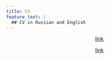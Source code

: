 ```yaml
---
title: CV
feature_text: |
  ## CV in Russian and English
---
```

<center>
<a href="https://olenuaa.github.io/CV,%20Stefanishina%20Elena.pdf">link</a>

<a href="./Stefanishina, Russian CV.pdf">link</a>

</center>

